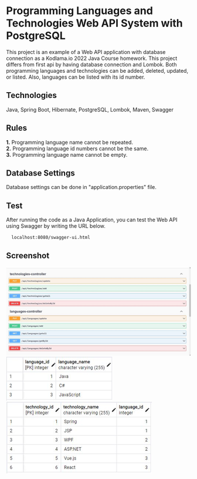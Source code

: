 # Programming Languages and Technologies Web API System with PostgreSQL

This project is an example of a Web API application with database connection as a Kodlama.io 2022 Java Course homework. This project differs from first api by having database connection and Lombok. Both programming languages and technologies can be added, deleted, updated, or listed. Also, languages can be listed with its id number.

## Technologies

Java, Spring Boot, Hibernate, PostgreSQL, Lombok, Maven, Swagger

## Rules

**1.** Programming language name cannot be repeated.  
**2.** Programming language id numbers cannot be the same.  
**3.** Programming language name cannot be empty.

## Database Settings

Database settings can be done in "application.properties" file.

## Test

After running the code as a Java Application, you can test the Web API using Swagger by writing the URL below.

```bash
  localhost:8080/swagger-ui.html
```

## Screenshot

![Swagger Screenshot](https://raw.githubusercontent.com/eharun/programming-languages-technologies-web-api-postgresql/main/programmingLanguages/images/swagger-screenshot.JPG)
![Languages Database](https://raw.githubusercontent.com/eharun/programming-languages-technologies-web-api-postgresql/main/programmingLanguages/images/languages-database.JPG)
![Technologies Database](https://raw.githubusercontent.com/eharun/programming-languages-technologies-web-api-postgresql/main/programmingLanguages/images/technologies-database.JPG)
